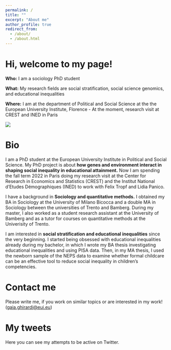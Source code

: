 ```yaml
---
permalink: /
title: ""
excerpt: "About me"
author_profile: true
redirect_from: 
  - /about/
  - /about.html
---
```



Hi, welcome to my page!
======


**Who:**    I am a sociology PhD student

**What:**   My research fields are social stratification, social science genomics, and educational inequalities

**Where:**  I am at the department of Political and Social Science at the the European University Institute, Florence - At the moment, research visit at CREST and INED in Paris

![](http://gaiaghirardi.github.io/images/bybike1.jpeg)


Bio
======


 I am a PhD student at the European University Institute in Political and Social Science. My PhD project is about **how genes and environment interact in shaping social inequality in educational attainment.** Now I am spending the fall term 2022 in Paris doing my research visit at the Center for Research in Economics and Statistics (CREST) and the Institut National d’Etudes Démographiques (INED) to work with Felix Tropf and Lidia Panico. 

 I have a background in **Sociology and quantitative methods.** I obtained my BA in Sociology at the University of Milano Bicocca and a double MA in Sociology between the universities of Trento and Bamberg. During my master, I also worked as a student research assistant at the University of Bamberg and as a tutor for courses on quantitative methods at the Univerisity of Trento.

I am interested in **social stratification and educational inequalities** since the very beginning. I started being obsessed with educational inequalities already during my bachelor, in which I wrote my BA thesis investigating educational inequalities and using PISA data. Then, in my MA thesis, I used the newborn sample of the NEPS data to examine whether formal childcare can be an effective tool to reduce social inequality in children’s competencies.  


Contact me
======

Please write me, if you work on similar topics or are interested in my work! (gaia.ghirardi@eui.eu)


My tweets 
======

Here you can see my attempts to be active on Twitter. 

<a class="twitter-timeline" data-tweet-limit="1" data-width="700"  align="center"  href="https://twitter.com/GaiaGhirardi?ref_src=twsrc%5Etfw"> </a> <script async src="https://platform.twitter.com/widgets.js" charset="utf-8"></script>



